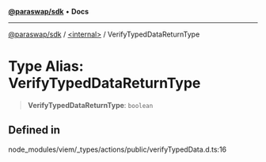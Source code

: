 [**@paraswap/sdk**](../../README.md) • **Docs**

***

[@paraswap/sdk](../../globals.md) / [\<internal\>](../README.md) / VerifyTypedDataReturnType

# Type Alias: VerifyTypedDataReturnType

> **VerifyTypedDataReturnType**: `boolean`

## Defined in

node\_modules/viem/\_types/actions/public/verifyTypedData.d.ts:16
